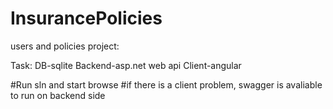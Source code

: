 # InsurancePolicies

users and policies project:

Task:
DB-sqlite
Backend-asp.net web api
Client-angular

#Run sln and start browse
#if there is a client problem, swagger is avaliable to run on backend side


